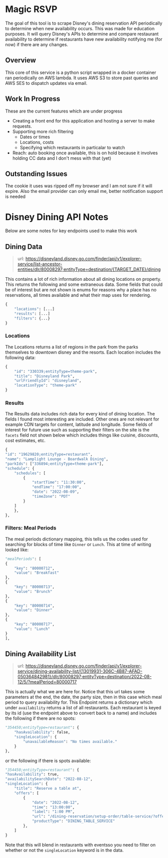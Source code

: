 # Magic RSVP

The goal of this tool is to scrape Disney's dining reservation API periodically to determine when new availability occurs. This was made for education purposes. It will query Disney's APIs to determine and compare restaurant availability to determine if restaurants have new availability notifying me (for now) if there are any changes.

## Overview

This core of this service is a python script wrapped in a docker container ran periodically on AWS lambda. It uses AWS S3 to store past queries and AWS SES to dispatch updates via email.

## Work In Progress

These are the current features which are under progress

- Creating a front end for this application and hosting a server to make requests.
- Supporting more rich filtering
  - Dates or times
  - Locations, costs
  - Specifying which restaurants in particalar to watch
- Reach: auto booking once available, this is on hold because it involves holding CC data and I don't mess with that (yet)

## Outstanding Issues

The cookie it uses was ripped off my browser and I am not sure if it will expire. Also the email provider can only email me, better notification support is needed

# Disney Dining API Notes

Below are some notes for key endpoints used to make this work

## Dining Data

> url: https://disneyland.disney.go.com/finder/api/v1/explorer-service/list-ancestor-entities/dlr/80008297;entityType=destination/{TARGET_DATE}/dining

This contains a lot of rich information about all dining locations on property. This returns the following and some extraneous data. Some fields that could be of interest but are not shown is enums for reasons why a place has no reservations, all times available and what their map uses for rendering.

```Python
{
    "locations": [...]
    "results": [...]
    "filters": {...}
}
```

### Locations

The Locations returns a list of regions in the park from the parks themselves to downtown disney and the resorts. Each location includes the following data:

```Python
{
    "id": "330339;entityType=theme-park",
    "title": "Disneyland Park",
    "urlFriendlyId": "disneyland",
    "locationType": "theme-park"
}
```

### Results

The Results data includes rich data for every kind of dining location. The fields I found most interesting are included. Other ones are not relevant for example CDN targets for content, latitude and longitude. Some fields of interest for future use such as supporting their filters on the site is the `facets` field not shown below which includes things like cuisine, discounts, cost estimates, etc.

```Python
{
"id": "19629820;entityType=restaurant",
"name": "Lamplight Lounge - Boardwalk Dining",
"parkIds": ["336894;entityType=theme-park"],
"schedule": {
    "schedules": [
        {
            "startTime": "11:30:00",
            "endTime": "17:00:00",
            "date": "2022-08-09",
            "timeZone": "PDT"
        }
    ]
    },
},
```

### Filters: Meal Periods

The meal periods dictionary mapping, this tells us the codes used for searching for blocks of time like `Dinner` or `Lunch`. This at time of writing looked like:

```Python
"mealPeriods": [
{
    "key": "80000712",
    "value": "Breakfast"
},
{
    "key": "80000713",
    "value": "Brunch"
},
{
    "key": "80000714",
    "value": "Dinner"
},
{
    "key": "80000717",
    "value": "Lunch"
}
],
```

## Dining Availability List

> url: https://disneyland.disney.go.com/finder/api/v1/explorer-service/dining-availability-list/{13019931-306C-4B87-AFAD-050364842981}/dlr/80008297;entityType=destination/2022-08-12/5/?mealPeriod=80000717

This is actually what we are here for. Notice that this url takes some parameters at the end, the date, the party size, then in this case which meal period to query availability for. This Endpoint returns a dictionary which under `availability` returns a list of all restaurants. Each restaurant is keyed by its id (use the endpoint above to convert back to a name) and includes the following if there are no spots:

```Python
"354450;entityType=restaurant": {
    "hasAvailability": false,
    "singleLocation": {
        "unavailableReason": "No times available."
    }
},
```

or the following if there is spots available:

```Python
"354450;entityType=restaurant": {
"hasAvailability": true,
"availabilitySearchDate": "2022-08-12",
"singleLocation": {
    "title": "Reserve a table at",
    "offers": [
        {
            "date": "2022-08-12",
            "time": "13:00:00",
            "label": "1:00 PM",
            "url": "/dining-reservation/setup-order/table-service/?offerId[]=https://availability.service.wdprapps.disney.com/availability-service/table-service-availability/d936ccba-653f-4775-9685-b6918f1cdffe/offers/753f5f58-5a6c-46cc-bc83-d7355a671a58",
            "productType": "DINING_TABLE_SERVICE"
        },
    ]
}
```

Note that this will blend in restaurants with eventsso you need to filter on whether or not the `singleLocation` keyword is in the data.
